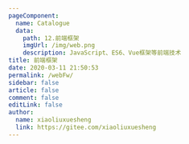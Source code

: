 ```yaml
---
pageComponent:
  name: Catalogue
  data:
    path: 12.前端框架
    imgUrl: /img/web.png
    description: JavaScript、ES6、Vue框架等前端技术
title: 前端框架
date: 2020-03-11 21:50:53
permalink: /webFw/
sidebar: false
article: false
comment: false
editLink: false
author:
  name: xiaoliuxuesheng
  link: https://gitee.com/xiaoliuxuesheng
---
```


